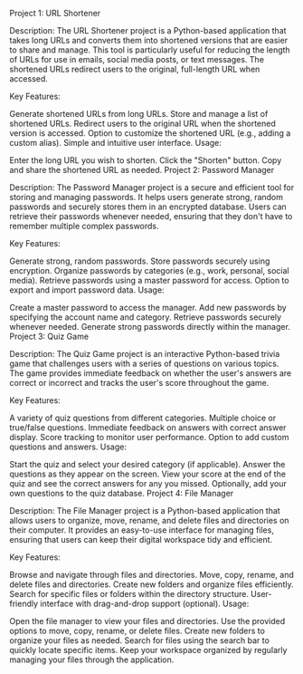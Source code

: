 Project 1: URL Shortener

Description:
The URL Shortener project is a Python-based application that takes long URLs and converts them into shortened versions that are easier to share and manage. This tool is particularly useful for reducing the length of URLs for use in emails, social media posts, or text messages. The shortened URLs redirect users to the original, full-length URL when accessed.

Key Features:

Generate shortened URLs from long URLs.
Store and manage a list of shortened URLs.
Redirect users to the original URL when the shortened version is accessed.
Option to customize the shortened URL (e.g., adding a custom alias).
Simple and intuitive user interface.
Usage:

Enter the long URL you wish to shorten.
Click the "Shorten" button.
Copy and share the shortened URL as needed.
Project 2: Password Manager

Description:
The Password Manager project is a secure and efficient tool for storing and managing passwords. It helps users generate strong, random passwords and securely stores them in an encrypted database. Users can retrieve their passwords whenever needed, ensuring that they don't have to remember multiple complex passwords.

Key Features:

Generate strong, random passwords.
Store passwords securely using encryption.
Organize passwords by categories (e.g., work, personal, social media).
Retrieve passwords using a master password for access.
Option to export and import password data.
Usage:

Create a master password to access the manager.
Add new passwords by specifying the account name and category.
Retrieve passwords securely whenever needed.
Generate strong passwords directly within the manager.
Project 3: Quiz Game

Description:
The Quiz Game project is an interactive Python-based trivia game that challenges users with a series of questions on various topics. The game provides immediate feedback on whether the user's answers are correct or incorrect and tracks the user's score throughout the game.

Key Features:

A variety of quiz questions from different categories.
Multiple choice or true/false questions.
Immediate feedback on answers with correct answer display.
Score tracking to monitor user performance.
Option to add custom questions and answers.
Usage:

Start the quiz and select your desired category (if applicable).
Answer the questions as they appear on the screen.
View your score at the end of the quiz and see the correct answers for any you missed.
Optionally, add your own questions to the quiz database.
Project 4: File Manager

Description:
The File Manager project is a Python-based application that allows users to organize, move, rename, and delete files and directories on their computer. It provides an easy-to-use interface for managing files, ensuring that users can keep their digital workspace tidy and efficient.

Key Features:

Browse and navigate through files and directories.
Move, copy, rename, and delete files and directories.
Create new folders and organize files efficiently.
Search for specific files or folders within the directory structure.
User-friendly interface with drag-and-drop support (optional).
Usage:

Open the file manager to view your files and directories.
Use the provided options to move, copy, rename, or delete files.
Create new folders to organize your files as needed.
Search for files using the search bar to quickly locate specific items.
Keep your workspace organized by regularly managing your files through the application.
